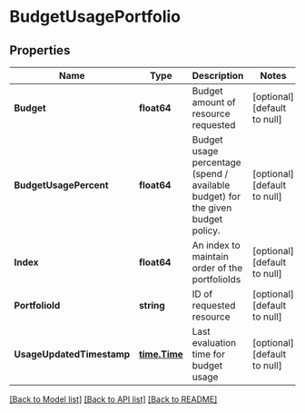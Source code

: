 # BudgetUsagePortfolio

## Properties
Name | Type | Description | Notes
------------ | ------------- | ------------- | -------------
**Budget** | **float64** | Budget amount of resource requested | [optional] [default to null]
**BudgetUsagePercent** | **float64** | Budget usage percentage (spend / available budget) for the given budget policy. | [optional] [default to null]
**Index** | **float64** | An index to maintain order of the portfolioIds | [optional] [default to null]
**PortfolioId** | **string** | ID of requested resource | [optional] [default to null]
**UsageUpdatedTimestamp** | [**time.Time**](time.Time.md) | Last evaluation time for budget usage | [optional] [default to null]

[[Back to Model list]](../README.md#documentation-for-models) [[Back to API list]](../README.md#documentation-for-api-endpoints) [[Back to README]](../README.md)

